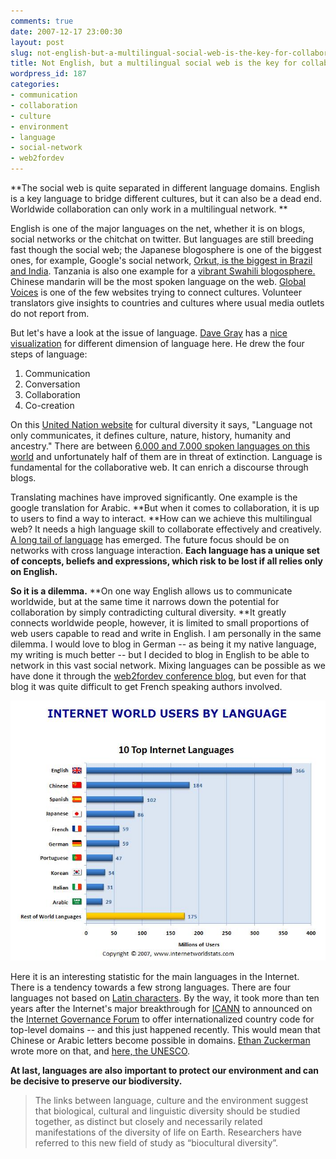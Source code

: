 ```yaml
---
comments: true
date: 2007-12-17 23:00:30
layout: post
slug: not-english-but-a-multilingual-social-web-is-the-key-for-collaboration
title: Not English, but a multilingual social web is the key for collaboration
wordpress_id: 187
categories:
- communication
- collaboration
- culture
- environment
- language
- social-network
- web2fordev
---
```


**The social web is quite separated in different language domains. English is a key language to bridge different cultures, but it can also be a dead end. Worldwide collaboration can only work in a multilingual network. **

English is one of the major languages on the net, whether it is on blogs, social networks or the chitchat on twitter. But languages are still breeding fast though the social web; the Japanese blogosphere is one of the biggest ones, for example, Google's social network, [Orkut, is the biggest in Brazil and India](http://googlesystem.blogspot.com/2007/07/googles-social-networking-projects.html). Tanzania is also one example for a [vibrant Swahili ](http://blog.web2fordev.net/2007/07/08/tanzania-an-example-of-the-vibrant-african-blogosphere/)[blogosphere.](http://blog.web2fordev.net/2007/07/08/tanzania-an-example-of-the-vibrant-african-blogosphere/) Chinese mandarin will be the most spoken language on the web.  [Global Voices](http://www.globalvoicesonline.org/) is one of the few websites trying to connect cultures. Volunteer translators give insights to countries and cultures where usual media outlets do not report from.

But let's have a look at the issue of language. [Dave Gray](http://communicationnation.blogspot.com/) has a [nice visualization](http://www.flickr.com/photos/davegray/524742931/) for different dimension of language here. He drew the four steps of language:




  1. Communication
  2. Conversation
  3. Collaboration
  4. Co-creation


On this [United Nation website](http://www.un.org) for cultural diversity it says, "Language not only communicates, it defines culture, nature, history, humanity and ancestry." There are between [6.000 and 7.000 spoken languages on this world](http://portal.unesco.org/education/en/ev.php-URL_ID=13127&URL_DO=DO_TOPIC&URL_SECTION=201.html) and unfortunately half of them are in threat of extinction. Language is fundamental for the collaborative web. It can enrich a discourse through blogs.

Translating machines have improved significantly. One example is the google translation for Arabic. **But when it comes to collaboration, it is up to users to find a way to interact. **How can we achieve this multilingual web?  It needs a high language skill to collaborate effectively and creatively. [A long tail of language](http://www.wikinomics.com/blog/index.php/2007/11/15/the-long-tail-of-languages/) has emerged. The future focus should be on networks with cross language interaction. **Each language has a unique set of concepts, beliefs and expressions, which risk to be lost if all relies only on English.**

**So it is a dilemma.** **On one way English allows us to communicate worldwide, but at the same time it narrows down the potential for collaboration by simply contradicting cultural diversity. **It greatly connects worldwide people, however, it is limited to small proportions of web users capable to read and write in English. I am personally in the same dilemma. I would love to blog in German -- as being it my native language, my writing is much better -- but I decided to blog in English to be able to network in this vast social network. Mixing languages can be possible as we have done it through the [web2fordev conference blog](http://blog.web2fordev.net/), but even for that blog it was quite difficult to get French speaking authors involved.


[![internet-languages.JPG](/images/internet-languages.JPG)](http://internetworldstats.com/stats7.htm)



Here it is an interesting statistic for the main languages in the Internet. There is a tendency towards a few strong languages. There are four languages not based on [Latin characters](http://en.wikipedia.org/wiki/Latin_alphabet). By the way, it took more than ten years after the Internet's major breakthrough for [ICANN](http://en.wikipedia.org/wiki/ICANN) to announced on the [Internet Governance Forum](http://www.intgovforum.org/) to offer internationalized country code for top-level domains -- and this just happened recently. This would mean that Chinese or Arabic letters become possible in domains. [Ethan Zuckerman](http://www.ethanzuckerman.com/blog/2007/11/15/icann-takes-a-very-big-small-step/) wrote more on that, and [here, the UNESCO](http://portal.unesco.org/ci/en/ev.php-URL_ID=25624&URL_DO=DO_TOPIC&URL_SECTION=201.html).

**At last, languages are also important to protect our environment and can be decisive to preserve our biodiversity.**


> The links between language, culture and the environment suggest that biological, cultural and linguistic diversity should be studied together, as distinct but closely and necessarily related manifestations of the diversity of life on Earth. Researchers have referred to this new field of study as “biocultural diversity”.

